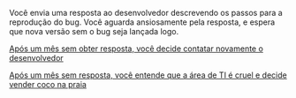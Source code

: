 Você envia uma resposta ao desenvolvedor descrevendo os passos para a reprodução do bug.
Você aguarda ansiosamente pela resposta, e espera que nova versão sem o bug seja lançada logo.

[Após um mês sem obter resposta, você decide contatar novamente o desenvolvedor](sem-resposta/contato-desenvolvedor.md)

[Após um mês sem resposta, você entende que a área de TI é cruel e decide vender coco na praia](ti-cruel/coco-na-praia.md)

